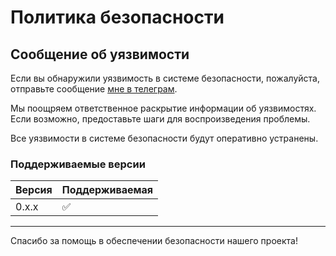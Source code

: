 
 # Политика безопасности


## Сообщение об уязвимости


Если вы обнаружили уязвимость в системе безопасности, пожалуйста, отправьте сообщение [мне в телеграм](https://t.me/tgxzz).


Мы поощряем ответственное раскрытие информации об уязвимостях. Если возможно, предоставьте шаги для воспроизведения проблемы.


Все уязвимости в системе безопасности будут оперативно устранены.


### Поддерживаемые версии




| Версия | Поддерживаемая |
| ------- | ------------------ |
| 0.x.x | :white_check_mark: |


---


Спасибо за помощь в обеспечении безопасности нашего проекта!
